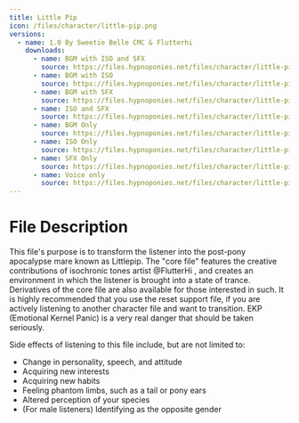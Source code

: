 ```yaml
---
title: Little Pip
icon: /files/character/little-pip.png
versions:
  - name: 1.0 By Sweetie Belle CMC & Flutterhi
    downloads:
      - name: BGM with ISO and SFX
        source: https://files.hypnoponies.net/files/character/little-pip/LittlePip BGM ISO SFX.mp3
      - name: BGM with ISO
        source: https://files.hypnoponies.net/files/character/little-pip/LittlePip BGM ISO noSFX.mp3
      - name: BGM with SFX
        source: https://files.hypnoponies.net/files/character/little-pip/LittlePip BGM noISO SFX.mp3
      - name: ISO and SFX
        source: https://files.hypnoponies.net/files/character/little-pip/LittlePip noBGM ISO SFX.mp3
      - name: BGM Only
        source: https://files.hypnoponies.net/files/character/little-pip/LittlePip BGM noISO noSFX.mp3
      - name: ISO Only
        source: https://files.hypnoponies.net/files/character/little-pip/LittlePip noBGM ISO noSFX.mp3
      - name: SFX Only
        source: https://files.hypnoponies.net/files/character/little-pip/LittlePip noBGM noISO SFX.mp3
      - name: Voice only
        source: https://files.hypnoponies.net/files/character/little-pip/LittlePip noBGM noISO noSFX.mp3
---
```


# File Description

This file's purpose is to transform the listener into the post-pony apocalypse mare known as Littlepip. The "core file" features the creative contributions of isochronic tones artist @FlutterHi , and creates an environment in which the listener is brought into a state of trance. Derivatives of the core file are also available for those interested in such. It is highly recommended that you use the reset support file, if you are actively listening to another character file and want to transition. EKP (Emotional Kernel Panic) is a very real danger that should be taken seriously.

Side effects of listening to this file include, but are not limited to:

- Change in personality, speech, and attitude
- Acquiring new interests
- Acquiring new habits
- Feeling phantom limbs, such as a tail or pony ears
- Altered perception of your species
- (For male listeners) Identifying as the opposite gender
